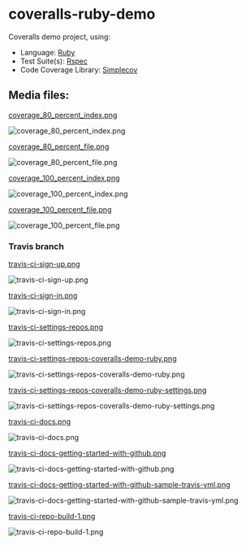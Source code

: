 # coveralls-ruby-demo

Coveralls demo project, using:

* Language: [Ruby](https://www.ruby-lang.org/) 
* Test Suite(s): [Rspec](https://rspec.info/) 
* Code Coverage Library: [Simplecov](https://github.com/colszowka/simplecov)

## Media files:

[coverage_80_percent_index.png](https://github.com/afinetooth/coveralls-demo-ruby/raw/media/media/coverage_80_percent_index.png)

![coverage_80_percent_index.png](https://github.com/afinetooth/coveralls-demo-ruby/raw/media/media/coverage_80_percent_index.png)

[coverage_80_percent_file.png](https://github.com/afinetooth/coveralls-demo-ruby/blob/media/media/coverage_80_percent_file.png)

![coverage_80_percent_file.png](https://github.com/afinetooth/coveralls-demo-ruby/blob/media/media/coverage_80_percent_file.png)

[coverage_100_percent_index.png](https://github.com/afinetooth/coveralls-demo-ruby/raw/media/media/coverage_80_percent_index.png)

![coverage_100_percent_index.png](https://github.com/afinetooth/coveralls-demo-ruby/blob/media/media/coverage_100_percent_index.png)

[coverage_100_percent_file.png](https://github.com/afinetooth/coveralls-demo-ruby/blob/media/media/coverage_100_percent_file.png)

![coverage_100_percent_file.png](https://github.com/afinetooth/coveralls-demo-ruby/blob/media/media/coverage_100_percent_file.png)

### Travis branch

[travis-ci-sign-up.png](https://github.com/afinetooth/coveralls-demo-ruby/blob/media/media/travis-ci-sign-up.png)

![travis-ci-sign-up.png](https://github.com/afinetooth/coveralls-demo-ruby/blob/media/media/travis-ci-sign-up.png)

[travis-ci-sign-in.png](https://github.com/afinetooth/coveralls-demo-ruby/blob/media/media/travis-ci-sign-in.png)

![travis-ci-sign-in.png](https://github.com/afinetooth/coveralls-demo-ruby/blob/media/media/travis-ci-sign-in.png)

[travis-ci-settings-repos.png](https://github.com/afinetooth/coveralls-demo-ruby/blob/media/media/travis-ci-settings-repos.png)

![travis-ci-settings-repos.png](https://github.com/afinetooth/coveralls-demo-ruby/blob/media/media/travis-ci-settings-repos.png)

[travis-ci-settings-repos-coveralls-demo-ruby.png](https://github.com/afinetooth/coveralls-demo-ruby/blob/media/media/travis-ci-settings-repos-coveralls-demo-ruby.png)

![travis-ci-settings-repos-coveralls-demo-ruby.png](https://github.com/afinetooth/coveralls-demo-ruby/blob/media/media/travis-ci-settings-repos-coveralls-demo-ruby.png)

[travis-ci-settings-repos-coveralls-demo-ruby-settings.png](https://github.com/afinetooth/coveralls-demo-ruby/blob/media/media/travis-ci-settings-repos-coveralls-demo-ruby-settings.png)

![travis-ci-settings-repos-coveralls-demo-ruby-settings.png](https://github.com/afinetooth/coveralls-demo-ruby/blob/media/media/travis-ci-settings-repos-coveralls-demo-ruby-settings.png)

[travis-ci-docs.png](https://github.com/afinetooth/coveralls-demo-ruby/blob/media/media/travis-ci-docs.png)

![travis-ci-docs.png](https://github.com/afinetooth/coveralls-demo-ruby/blob/media/media/travis-ci-docs.png)

[travis-ci-docs-getting-started-with-github.png](https://github.com/afinetooth/coveralls-demo-ruby/blob/media/media/travis-ci-docs-getting-started-with-github.png)

![travis-ci-docs-getting-started-with-github.png](https://github.com/afinetooth/coveralls-demo-ruby/blob/media/media/travis-ci-docs-getting-started-with-github.png)

[travis-ci-docs-getting-started-with-github-sample-travis-yml.png](https://github.com/afinetooth/coveralls-demo-ruby/blob/media/media/travis-ci-docs-getting-started-with-github-sample-travis-yml.png)

![travis-ci-docs-getting-started-with-github-sample-travis-yml.png](https://github.com/afinetooth/coveralls-demo-ruby/blob/media/media/travis-ci-docs-getting-started-with-github-sample-travis-yml.png)

[travis-ci-repo-build-1.png](https://github.com/afinetooth/coveralls-demo-ruby/blob/media/media/travis-ci-repo-build-1.png)

![travis-ci-repo-build-1.png](https://github.com/afinetooth/coveralls-demo-ruby/blob/media/media/travis-ci-repo-build-1.png)
